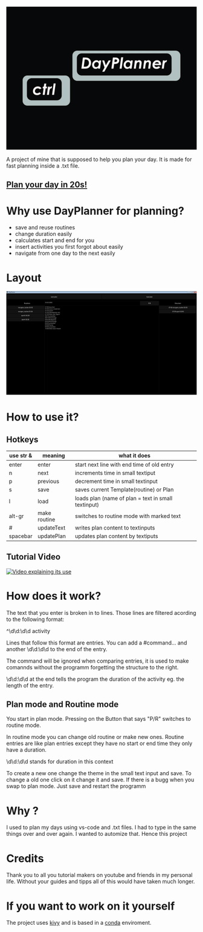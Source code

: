 ![alt text](logo.jpg)

A project of mine that is supposed to help you plan your day. It is made for fast planning inside a .txt file.
## [Plan your day in 20s!](https://www.youtube.com/watch?v=idmiFDpcM0w)


# Why use DayPlanner for planning?
- save and reuse routines
- change duration easily
- calculates start and end for you
- insert activities you first forgot about easily
- navigate from one day to the next easily

# Layout
![alt text](tool.jpg)


# How to use it?


## Hotkeys

|use str & | meaning | what it does|
|---|---|---|
|enter|     enter|start next line with end time of old entry|
|n|     next|    increments time in small textiput|
|p|	    previous|   decrement time in small textinput|
|s|	    save|   saves current Template(routine) or Plan|
|l|	    load|   loads plan (name of plan = text in small textinput)|
|alt-gr|make routine|switches to routine mode with marked text|
|#|	        updateText|writes plan content to textinputs|
|spacebar| 	updatePlan|updates plan content by textiputs|


## Tutorial Video

[![Video explaining its use](http://img.youtube.com/vi/qoUj6SzII3w/0.jpg)](http://www.youtube.com/watch?v=qoUj6SzII3w)

# How does it work? 
The text that you enter is broken in to lines. Those lines are filtered acording to the following format:

^\d\d:\d\d activity

Lines that follow this format are entries. You can add a #command... and another \d\d:\d\d to the end of the entry.

The command will be ignored when comparing entries, it is used to make comannds without the programm forgetting the structure to the right. 

\d\d:\d\d at the end tells the program the duration of the activity eg. the length of the entry.

## Plan mode and Routine mode
You start in plan mode. Pressing on the Button that says "P/R" switches to routine mode. 

In routine mode you can change old routine or make new ones. Routine entries
are like plan entries except they have no start or end time they only have a duration. 

\d\d:\d\d stands for duration in this context

To create a new one change the theme in the small text input and save.
To change a old one click on it change it and save.
If there is a bugg when you swap to plan mode. Just save and restart the programm

# Why ?
I used to plan my days using vs-code and .txt files. I had to type in the same things over and over again. I wanted to automize that. Hence this project

# Credits
Thank you to all you tutorial makers on youtube and friends in my personal life. Without your guides and tipps all of this would have taken much longer.

# If you want to work on it yourself

The project uses [kivy](https://kivy.org/#home) and is based in a [conda](https://www.anaconda.com/) enviroment. 
